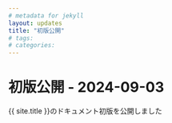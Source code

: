 ```yaml
---
# metadata for jekyll
layout: updates
title: "初版公開"
# tags: 
# categories: 
---
```


# 初版公開 - 2024-09-03

{{ site.title }}のドキュメント初版を公開しました
